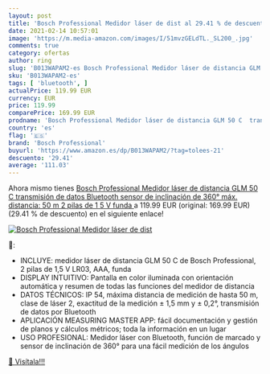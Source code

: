 ```yaml
---
layout: post
title: 'Bosch Professional Medidor láser de dist al 29.41 % de descuento'
date: 2021-02-14 10:57:01
image: 'https://m.media-amazon.com/images/I/51mvzGELdTL._SL200_.jpg'
comments: true
category: ofertas
author: ring
slug: 'B013WAPAM2-es Bosch Professional Medidor láser de distancia GLM 50 C...'
sku: 'B013WAPAM2-es'
tags: [ 'bluetooth', ]
actualPrice: 119.99 EUR
currency: EUR
price: 119.99
comparePrice: 169.99 EUR
prodname: 'Bosch Professional Medidor láser de distancia GLM 50 C  transmisión de datos Bluetooth  sensor de inclinación de 360°  máx. distancia: 50 m  2 pilas de 1 5 V  funda '
country: 'es'
flag: '🇪🇸'
brand: 'Bosch Professional'
buyurl: 'https://www.amazon.es/dp/B013WAPAM2/?tag=tolees-21'
descuento: '29.41'
average: '111.03'
---
```


Ahora mismo tienes [Bosch Professional Medidor láser de distancia GLM 50 C  transmisión de datos Bluetooth  sensor de inclinación de 360°  máx. distancia: 50 m  2 pilas de 1 5 V  funda ](https://www.amazon.es/dp/B013WAPAM2/?tag=tolees-21) a 119.99 EUR (original: 169.99 EUR) (29.41 %  de descuento) en el siguiente enlace!

[![Bosch Professional Medidor láser de dist](https://m.media-amazon.com/images/I/51mvzGELdTL._SL200_.jpg)](https://www.amazon.es/dp/B013WAPAM2/?tag=tolees-21)

🔎:

- INCLUYE: medidor láser de distancia GLM 50 C de Bosch Professional, 2 pilas de 1,5 V LR03, AAA, funda
- DISPLAY INTUITIVO: Pantalla en color iluminada con orientación automática y resumen de todas las funciones del medidor de distancia
- DATOS TÉCNICOS: IP 54, máxima distancia de medición de hasta 50 m, clase de láser 2, exactitud de la medición ± 1,5 mm y ± 0,2°, transmisión de datos por Bluetooth
- APLICACIÓN MEASURING MASTER APP: fácil documentación y gestión de planos y cálculos métricos; toda la información en un lugar
- USO PROFESIONAL: Medidor láser con Bluetooth, función de marcado y sensor de inclinación de 360° para una fácil medición de los ángulos

[🛒 Visítala!!!](https://www.amazon.es/dp/B013WAPAM2/?tag=tolees-21)
